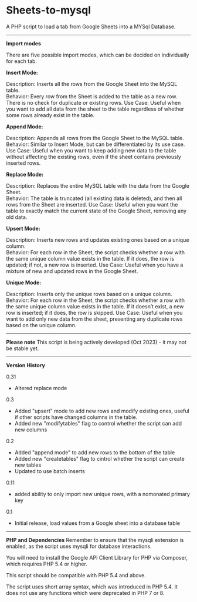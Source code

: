 # Sheets-to-mysql
A PHP script to load a tab from Google Sheets into a MYSql Database. 

<hr>
<strong>Import modes</strong>

There are five possible import modes, which can be decided on individually for each tab.

**Insert Mode:**

Description: Inserts all the rows from the Google Sheet into the MySQL table.
<br>Behavior: Every row from the Sheet is added to the table as a new row. There is no check for duplicate or existing rows.
Use Case: Useful when you want to add all data from the sheet to the table regardless of whether some rows already exist in the table.

**Append Mode:**

Description: Appends all rows from the Google Sheet to the MySQL table.
<br>Behavior: Similar to Insert Mode, but can be differentiated by its use case.
Use Case: Useful when you want to keep adding new data to the table without affecting the existing rows, even if the sheet contains previously inserted rows.

**Replace Mode:**

Description: Replaces the entire MySQL table with the data from the Google Sheet.
<br>Behavior: The table is truncated (all existing data is deleted), and then all rows from the Sheet are inserted.
Use Case: Useful when you want the table to exactly match the current state of the Google Sheet, removing any old data.

**Upsert Mode:**

Description: Inserts new rows and updates existing ones based on a unique column.
<br>Behavior: For each row in the Sheet, the script checks whether a row with the same unique column value exists in the table. If it does, the row is updated; if not, a new row is inserted.
Use Case: Useful when you have a mixture of new and updated rows in the Google Sheet.



**Unique Mode:**

Description: Inserts only the unique rows based on a unique column.
<br>Behavior: For each row in the Sheet, the script checks whether a row with the same unique column value exists in the table. If it doesn’t exist, a new row is inserted; if it does, the row is skipped.
Use Case: Useful when you want to add only new data from the sheet, preventing any duplicate rows based on the unique column.

<hr>
<strong>Please note</strong>
This script is being actively developed (Oct 2023) - it may not be stable yet.

<hr>
<strong>Version History</strong>

0.31
* Altered replace mode 

0.3
* Added "upsert" mode to add new rows and modify existing ones, useful if other scripts have changed columns in the table.
* Added new "modifytables" flag to control whether the script can add new columns

0.2
* Added "append mode" to add new rows to the bottom of the table
* Added new "createtables" flag to cintrol whether the script can create new tables
* Updated to use batch inserts

0.11
* added ability to only import new unique rows, with a nomonated primary key

0.1
* Initial release, load values from a Google sheet into a database table

<hr>
<strong>PHP and Dependencies</strong>
Remember to ensure that the mysqli extension is enabled, as the script uses mysqli for database interactions. 

You will need to install the Google API Client Library for PHP via Composer, which requires PHP 5.4 or higher.

This script should be compatible with PHP 5.4 and above. 

The script uses short array syntax, which was introduced in PHP 5.4. It does not use any functions which were deprecated in PHP 7 or 8. 
